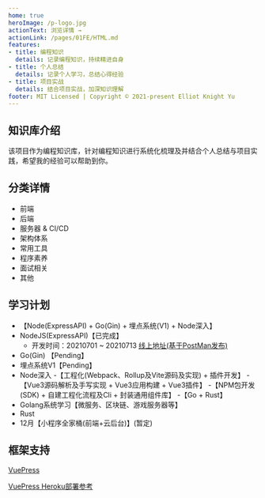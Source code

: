 ```yaml
---
home: true
heroImage: /p-logo.jpg
actionText: 浏览详情 →
actionLink: /pages/01FE/HTML.md
features:
- title: 编程知识
  details: 记录编程知识，持续精进自身
- title: 个人总结
  details: 记录个人学习，总结心得经验
- title: 项目实战
  details: 结合项目实战，加深知识理解
footer: MIT Licensed | Copyright © 2021-present Elliot Knight Yu
---
```


## 知识库介绍
该项目作为编程知识库，针对编程知识进行系统化梳理及并结合个人总结与项目实践，希望我的经验可以帮助到你。

## 分类详情
- 前端
- 后端
- 服务器 & CI/CD
- 架构体系
- 常用工具
- 程序素养
- 面试相关
- 其他

## 学习计划
 - 【Node(ExpressAPI) + Go(Gin) + 埋点系统(V1) + Node深入】
  - NodeJS(ExpressAPI)【已完成】
    - 开发时间：20210701 ~ 20210713 [线上地址(基于PostMan发布)](https://documenter.getpostman.com/view/3694200/Tzm8Fb1G#542ba7a3-c910-4076-b1a1-7bbbc61bfb86)
  - Go(Gin) 【Pending】
  - 埋点系统V1【Pending】
  - Node深入
-【工程化(Webpack、Rollup及Vite源码及实现) + 插件开发】
-【Vue3源码解析及手写实现 + Vue3应用构建 + Vue3插件】
-【NPM包开发(SDK) + 自建工程化流程及Cli + 封装通用组件库】
-【Go + Rust】
  - Golang系统学习【微服务、区块链、游戏服务器等】
  - Rust
- 12月【小程序全家桶(前端+云后台)】(暂定)


[comment]: <> (## 更新日志)

[comment]: <> (知识库更新记录时间顺序)

[comment]: <> (- 20210629 Init VuePress：)

[comment]: <> (  - 初始化项目并部署至Heroku)

[comment]: <> (  - 将代码放置在Gitee上托管&#40;私有库&#41;)

[comment]: <> (- 20210701 更新：计划发布List)

[comment]: <> (  - 前端（CSS、JavaScript及工程化计划发布列表）)

[comment]: <> (  - 后端（NodeJS、Golang）)

[comment]: <> (- 20210702 更新：MongoDB&#40;基于开发 ExpressAPI 项目获知的可用链接&#41;)

[comment]: <> (- 20210705 更新：2021年下半年学习计划)

[comment]: <> (- 20210713 更新：ExpressAPI接口系统开发时间及链接更新)

[comment]: <> (- 20210714 更新：前端面试题、更新学习计划&#40;根据实用等级优先级排序&#41;)

[comment]: <> (- 20210715 更新：PostMan软件更新及接口整理、更新新版NodeJSAPI线上接口文档)

[comment]: <> (- 20210730 更新：HTML规范、CSS规范)


## 框架支持
[VuePress](https://vuepress.vuejs.org/zh/)

[VuePress Heroku部署参考](https://vuepress.vuejs.org/zh/guide/deploy.html#heroku)
